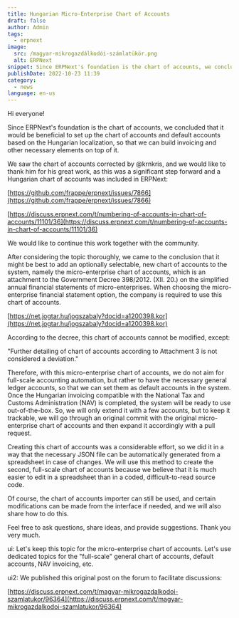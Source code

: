 ```yaml
---
title: Hungarian Micro-Enterprise Chart of Accounts
draft: false
author: Admin
tags:
  - erpnext
image:
  src: /magyar-mikrogazdálkodói-számlatükör.png
  alt: ERPNext
snippet: Since ERPNext's foundation is the chart of accounts, we concluded that it would be beneficial to set up the chart of accounts and default accounts based on the Hungarian localization.
publishDate: 2022-10-23 11:39
category:
  - news
language: en-us
---
```


Hi everyone!

Since ERPNext's foundation is the chart of accounts, we concluded that it would be beneficial to set up the chart of accounts and default accounts based on the Hungarian localization, so that we can build invoicing and other necessary elements on top of it.

We saw the chart of accounts corrected by @krnkris, and we would like to thank him for his great work, as this was a significant step forward and a Hungarian chart of accounts was included in ERPNext:

[https://github.com/frappe/erpnext/issues/7866](https://github.com/frappe/erpnext/issues/7866)

[https://discuss.erpnext.com/t/numbering-of-accounts-in-chart-of-accounts/11101/36](https://discuss.erpnext.com/t/numbering-of-accounts-in-chart-of-accounts/11101/36)

We would like to continue this work together with the community.

After considering the topic thoroughly, we came to the conclusion that it might be best to add an optionally selectable, new chart of accounts to the system, namely the micro-enterprise chart of accounts, which is an attachment to the Government Decree 398/2012. (XII. 20.) on the simplified annual financial statements of micro-enterprises. When choosing the micro-enterprise financial statement option, the company is required to use this chart of accounts.

[https://net.jogtar.hu/jogszabaly?docid=a1200398.kor](https://net.jogtar.hu/jogszabaly?docid=a1200398.kor)

According to the decree, this chart of accounts cannot be modified, except:

"Further detailing of chart of accounts according to Attachment 3 is not considered a deviation."

Therefore, with this micro-enterprise chart of accounts, we do not aim for full-scale accounting automation, but rather to have the necessary general ledger accounts, so that we can set them as default accounts in the system. Once the Hungarian invoicing compatible with the National Tax and Customs Administration (NAV) is completed, the system will be ready to use out-of-the-box. So, we will only extend it with a few accounts, but to keep it trackable, we will go through an original commit with the original micro-enterprise chart of accounts and then expand it accordingly with a pull request.

Creating this chart of accounts was a considerable effort, so we did it in a way that the necessary JSON file can be automatically generated from a spreadsheet in case of changes. We will use this method to create the second, full-scale chart of accounts because we believe that it is much easier to edit in a spreadsheet than in a coded, difficult-to-read source code.

Of course, the chart of accounts importer can still be used, and certain modifications can be made from the interface if needed, and we will also share how to do this.

Feel free to ask questions, share ideas, and provide suggestions. Thank you very much.

ui: Let's keep this topic for the micro-enterprise chart of accounts. Let's use dedicated topics for the "full-scale" general chart of accounts, default accounts, NAV invoicing, etc.

ui2: We published this original post on the forum to facilitate discussions:

[https://discuss.erpnext.com/t/magyar-mikrogazdalkodoi-szamlatukor/96364](https://discuss.erpnext.com/t/magyar-mikrogazdalkodoi-szamlatukor/96364)
